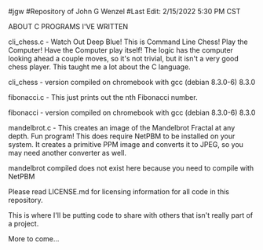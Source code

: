 #jgw
#Repository of John G Wenzel
#Last Edit: 2/15/2022 5:30 PM CST

ABOUT C PROGRAMS I'VE WRITTEN

cli_chess.c - Watch Out Deep Blue! This is Command Line Chess! 
Play the Computer! Have the Computer play itself!
The logic has the computer looking ahead a couple moves, so it's not trivial, but
it isn't a very good chess player. This taught me a lot about the C language.

cli_chess - version compiled on chromebook with gcc (debian 8.3.0-6) 8.3.0

fibonacci.c - This just prints out the nth Fibonacci number. 

fibonacci - version compiled on chromebook with gcc (debian 8.3.0-6) 8.3.0

mandelbrot.c - This creates an image of the Mandelbrot Fractal at any depth. Fun
program! This does require NetPBM to be installed on your system. It creates
a primitive PPM image and converts it to JPEG, so you may need another converter
as well.

mandelbrot compiled does not exist here because you need to compile with NetPBM


Please read LICENSE.md for licensing information for all code in this repository.

This is where I'll be putting code to share with others that isn't really part of a project.

More to come...
